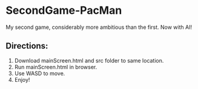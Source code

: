 # SecondGame-PacMan
My second game, considerably more ambitious than the first. Now with AI!
## Directions:

1. Download mainScreen.html and src folder to same location.
2. Run mainScreen.html in browser.
3. Use WASD to move.
4. Enjoy!



